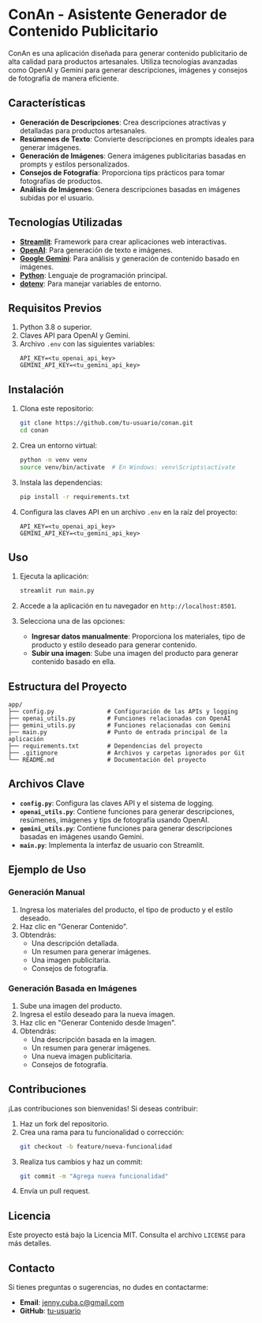 # ConAn - Asistente Generador de Contenido Publicitario

ConAn es una aplicación diseñada para generar contenido publicitario de alta calidad para productos artesanales. Utiliza tecnologías avanzadas como OpenAI y Gemini para generar descripciones, imágenes y consejos de fotografía de manera eficiente.

## Características

- **Generación de Descripciones**: Crea descripciones atractivas y detalladas para productos artesanales.
- **Resúmenes de Texto**: Convierte descripciones en prompts ideales para generar imágenes.
- **Generación de Imágenes**: Genera imágenes publicitarias basadas en prompts y estilos personalizados.
- **Consejos de Fotografía**: Proporciona tips prácticos para tomar fotografías de productos.
- **Análisis de Imágenes**: Genera descripciones basadas en imágenes subidas por el usuario.

## Tecnologías Utilizadas

- **[Streamlit](https://streamlit.io/)**: Framework para crear aplicaciones web interactivas.
- **[OpenAI](https://openai.com/)**: Para generación de texto e imágenes.
- **[Google Gemini](https://ai.google/)**: Para análisis y generación de contenido basado en imágenes.
- **[Python](https://www.python.org/)**: Lenguaje de programación principal.
- **[dotenv](https://pypi.org/project/python-dotenv/)**: Para manejar variables de entorno.

## Requisitos Previos

1. Python 3.8 o superior.
2. Claves API para OpenAI y Gemini.
3. Archivo `.env` con las siguientes variables:
   ```
   API_KEY=<tu_openai_api_key>
   GEMINI_API_KEY=<tu_gemini_api_key>
   ```

## Instalación

1. Clona este repositorio:
   ```bash
   git clone https://github.com/tu-usuario/conan.git
   cd conan
   ```

2. Crea un entorno virtual:
   ```bash
   python -m venv venv
   source venv/bin/activate  # En Windows: venv\Scripts\activate
   ```

3. Instala las dependencias:
   ```bash
   pip install -r requirements.txt
   ```

4. Configura las claves API en un archivo `.env` en la raíz del proyecto:
   ```plaintext
   API_KEY=<tu_openai_api_key>
   GEMINI_API_KEY=<tu_gemini_api_key>
   ```

## Uso

1. Ejecuta la aplicación:
   ```bash
   streamlit run main.py
   ```

2. Accede a la aplicación en tu navegador en `http://localhost:8501`.

3. Selecciona una de las opciones:
   - **Ingresar datos manualmente**: Proporciona los materiales, tipo de producto y estilo deseado para generar contenido.
   - **Subir una imagen**: Sube una imagen del producto para generar contenido basado en ella.

## Estructura del Proyecto

```
app/
├── config.py               # Configuración de las APIs y logging
├── openai_utils.py         # Funciones relacionadas con OpenAI
├── gemini_utils.py         # Funciones relacionadas con Gemini
├── main.py                 # Punto de entrada principal de la aplicación
├── requirements.txt        # Dependencias del proyecto
├── .gitignore              # Archivos y carpetas ignorados por Git
└── README.md               # Documentación del proyecto
```

## Archivos Clave

- **`config.py`**: Configura las claves API y el sistema de logging.
- **`openai_utils.py`**: Contiene funciones para generar descripciones, resúmenes, imágenes y tips de fotografía usando OpenAI.
- **`gemini_utils.py`**: Contiene funciones para generar descripciones basadas en imágenes usando Gemini.
- **`main.py`**: Implementa la interfaz de usuario con Streamlit.

## Ejemplo de Uso

### Generación Manual
1. Ingresa los materiales del producto, el tipo de producto y el estilo deseado.
2. Haz clic en "Generar Contenido".
3. Obtendrás:
   - Una descripción detallada.
   - Un resumen para generar imágenes.
   - Una imagen publicitaria.
   - Consejos de fotografía.

### Generación Basada en Imágenes
1. Sube una imagen del producto.
2. Ingresa el estilo deseado para la nueva imagen.
3. Haz clic en "Generar Contenido desde Imagen".
4. Obtendrás:
   - Una descripción basada en la imagen.
   - Un resumen para generar imágenes.
   - Una nueva imagen publicitaria.
   - Consejos de fotografía.

## Contribuciones

¡Las contribuciones son bienvenidas! Si deseas contribuir:
1. Haz un fork del repositorio.
2. Crea una rama para tu funcionalidad o corrección:
   ```bash
   git checkout -b feature/nueva-funcionalidad
   ```
3. Realiza tus cambios y haz un commit:
   ```bash
   git commit -m "Agrega nueva funcionalidad"
   ```
4. Envía un pull request.

## Licencia

Este proyecto está bajo la Licencia MIT. Consulta el archivo `LICENSE` para más detalles.

## Contacto

Si tienes preguntas o sugerencias, no dudes en contactarme:
- **Email**: jenny.cuba.c@gmail.com
- **GitHub**: [tu-usuario](https://github.com/JennyCuba)
